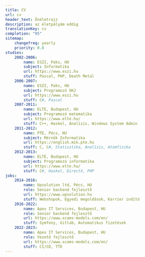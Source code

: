 ```yaml
---
title: CV
url: cv
header_text: Önéletrajz
description: az életpályám eddig
translationKey: cv
completion: "95"
sitemap:
    changefreq: yearly
    priority: 0.8
studies:
    2002-2006:
        name: ESZI, Paks, HU
        subject: Informatika
        url: https://www.eszi.hu
        stuff: Pascal, PHP, Death Metal
    2006-2007:
        name: ESZI, Paks, HU
        subject: Programozó OKJ
        url: https://www.eszi.hu
        stuff: C#, Pascal
    2007-2011:
        name: ELTE, Budapest, HU
        subject: Programozó matematika
        url: https://www.elte.hu/
        stuff: C++, Haskel, Analízis, Windows System Admin
    2011-2012:
        name: PTE, Pécs, HU
        subject: Mérnök Informatika
        url: https://english.mik.pte.hu
        stuff: C, C#, Statisztika, Analízis, Atomfizika
    2012-2013:
        name: ELTE, Budapest, HU
        subject: Programozó informatika
        url: https://www.elte.hu/
        stuff: C#, Haskel, DirectX, PHP
jobs:
    2014-2016:
        name: Upsolution ltd, Pécs, HU
        role: Senior backend fejlesztő
        url: https://www.upsolution.hu
        stuff: Webshopok, Egyedi megoldások, Karrier indító
    2016-2022:
        name: Apex IT Services, Budapest, HU
        role: Senior backend fejlesztő
        url: https://www.xcams-models.com/en/
        stuff: Symfony, Gitlab, Automatikus fizetések
    2022-2023:
        name: Apex IT Services, Budapest, HU
        role: Vezető fejlesztő
        url: https://www.xcams-models.com/en/
        stuff: CI/CD, TTD
---
```

